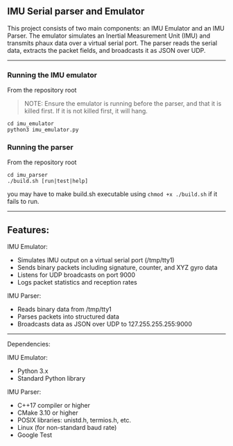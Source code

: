 ## IMU Serial parser and Emulator

This project consists of two main components: an IMU Emulator and an IMU Parser. The emulator simulates an Inertial Measurement Unit (IMU) and transmits phaux data over a virtual serial port. The parser reads the serial data, extracts the packet fields, and broadcasts it as JSON over UDP.

---

### Running the IMU emulator
From the repository root
> NOTE: Ensure the emulator is running before the parser, and that it is killed first. If it is not killed first, it will hang.
```
cd imu_emulator
python3 imu_emulator.py
```

### Running the parser
From the repository root
```
cd imu_parser
./build.sh [run|test|help]
```
you may have to make build.sh executable using `chmod +x ./build.sh` if it fails to run.

---

## Features:

IMU Emulator:
- Simulates IMU output on a virtual serial port (/tmp/tty1)
- Sends binary packets including signature, counter, and XYZ gyro data
- Listens for UDP broadcasts on port 9000
- Logs packet statistics and reception rates

IMU Parser:
- Reads binary data from /tmp/tty1
- Parses packets into structured data
- Broadcasts data as JSON over UDP to 127.255.255.255:9000

---

Dependencies:

IMU Emulator:
- Python 3.x
- Standard Python library

IMU Parser:
- C++17 compiler or higher
- CMake 3.10 or higher
- POSIX libraries: unistd.h, termios.h, etc.
- Linux (for non-standard baud rate)
- Google Test 

